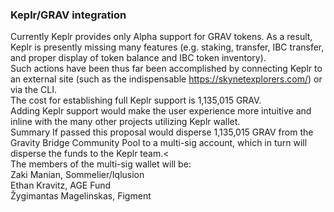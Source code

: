 
### Keplr/GRAV integration
Currently Keplr provides only Alpha support for GRAV tokens. As a result, Keplr is presently missing many features (e.g. staking, transfer, IBC transfer, and proper display of token balance and IBC token inventory). <br>
Such actions have been thus far been accomplished by connecting Keplr to an external site (such as the indispensable https://skynetexplorers.com/) or via the CLI.<br>
The cost for establishing full Keplr support is 1,135,015 GRAV.<br>
Adding Keplr support would make the user experience more intuitive and inline with the many other projects utilizing Keplr wallet.<br>
Summary If passed this proposal would disperse 1,135,015 GRAV from the Gravity Bridge Community Pool to a multi-sig account, which in turn will disperse the funds to the Keplr team.<<br>
The members of the multi-sig wallet will be:<br>
Zaki Manian, Sommelier/Iqlusion<br>
Ethan Kravitz, AGE Fund<br>
Žygimantas Magelinskas, Figment
